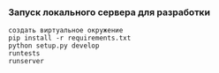 ### Запуск локального сервера для разработки
```
создать виртуальное окружение
pip install -r requirements.txt
python setup.py develop
runtests
runserver
```
